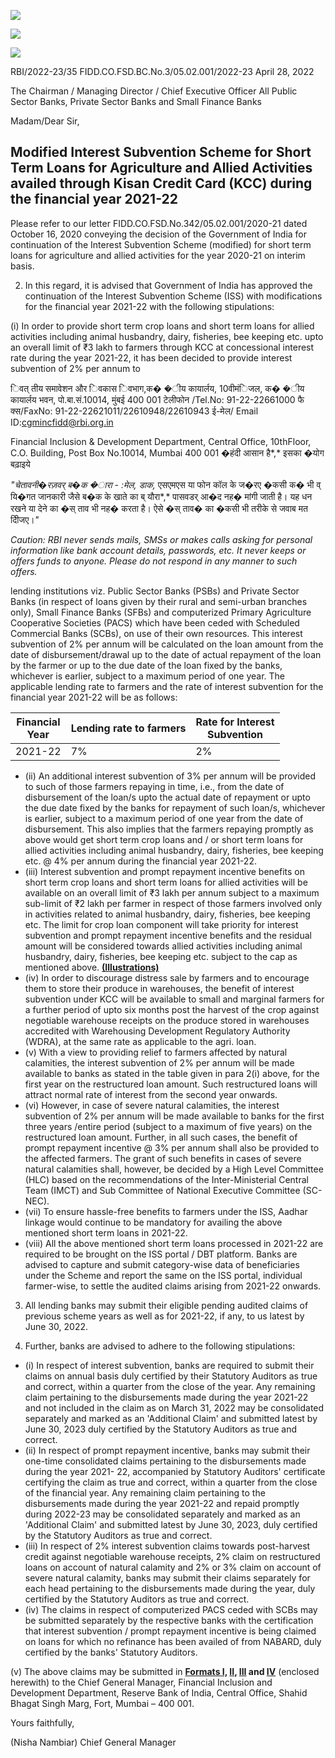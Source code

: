 ![](_page_0_Picture_0.jpeg)

![](_page_0_Picture_1.jpeg)

![](_page_0_Picture_3.jpeg)

RBI/2022-23/35 FIDD.CO.FSD.BC.No.3/05.02.001/2022-23 April 28, 2022

The Chairman / Managing Director / Chief Executive Officer All Public Sector Banks, Private Sector Banks and Small Finance Banks

Madam/Dear Sir,

## **Modified Interest Subvention Scheme for Short Term Loans for Agriculture and Allied Activities availed through Kisan Credit Card (KCC) during the financial year 2021-22**

Please refer to our letter FIDD.CO.FSD.No.342/05.02.001/2020-21 dated October 16, 2020 conveying the decision of the Government of India for continuation of the Interest Subvention Scheme (modified) for short term loans for agriculture and allied activities for the year 2020-21 on interim basis.

2. In this regard, it is advised that Government of India has approved the continuation of the Interest Subvention Scheme (ISS) with modifications for the financial year 2021-22 with the following stipulations:

(i) In order to provide short term crop loans and short term loans for allied activities including animal husbandry, dairy, fisheries, bee keeping etc. upto an overall limit of ₹3 lakh to farmers through KCC at concessional interest rate during the year 2021-22, it has been decided to provide interest subvention of 2% per annum to

िवत् तीय समावेशन और िवकास िवभाग,क� �ीय कायार्लय, 10वीमंिजल, क� �ीय कायार्लय भवन, पो.बा.सं.10014, मुंबई 400 001 टेलीफोन /Tel.No: 91-22-22661000 फै क्स/FaxNo: 91-22-22621011/22610948/22610943 ई-मेल/ Email ID:cgmincfidd@rbi.org.in

Financial Inclusion & Development Department, Central Office, 10thFloor, C.O. Building, Post Box No.10014, Mumbai 400 001 �हंदी आसान है*,* इसका �योग बढ़ाइये

*"*चेतावनी�रज़वर् ब�क �ारा *- :*मेल*,* डाक*,* एसएमएस या फोन कॉल के ज�रए �कसी क� भी व् यि�गत जानकारी जैसे ब�क के खाते का ब् यौरा*,* पासवडर् आ�द नह� मांगी जाती है। यह धन रखने या देने का �स् ताव भी नह� करता है। ऐसे �स् ताव� का �कसी भी तरीके से जवाब मत दीिजए।*"*

*Caution: RBI never sends mails, SMSs or makes calls asking for personal information like bank account details, passwords, etc. It never keeps or offers funds to anyone. Please do not respond in any manner to such offers.*

lending institutions viz. Public Sector Banks (PSBs) and Private Sector Banks (in respect of loans given by their rural and semi-urban branches only), Small Finance Banks (SFBs) and computerized Primary Agriculture Cooperative Societies (PACS) which have been ceded with Scheduled Commercial Banks (SCBs), on use of their own resources. This interest subvention of 2% per annum will be calculated on the loan amount from the date of disbursement/drawal up to the date of actual repayment of the loan by the farmer or up to the due date of the loan fixed by the banks, whichever is earlier, subject to a maximum period of one year. The applicable lending rate to farmers and the rate of interest subvention for the financial year 2021-22 will be as follows:

| Financial<br>Year | Lending rate to farmers | Rate for Interest<br>Subvention |
|-------------------|-------------------------|---------------------------------|
| 2021-22           | 7%                      | 2%                              |

- (ii) An additional interest subvention of 3% per annum will be provided to such of those farmers repaying in time, i.e., from the date of disbursement of the loan/s upto the actual date of repayment or upto the due date fixed by the banks for repayment of such loan/s, whichever is earlier, subject to a maximum period of one year from the date of disbursement. This also implies that the farmers repaying promptly as above would get short term crop loans and / or short term loans for allied activities including animal husbandry, dairy, fisheries, bee keeping etc. @ 4% per annum during the financial year 2021-22.
- (iii) Interest subvention and prompt repayment incentive benefits on short term crop loans and short term loans for allied activities will be available on an overall limit of ₹3 lakh per annum subject to a maximum sub-limit of ₹2 lakh per farmer in respect of those farmers involved only in activities related to animal husbandry, dairy, fisheries, bee keeping etc. The limit for crop loan component will take priority for interest subvention and prompt repayment incentive benefits and the residual amount will be considered towards allied activities including animal husbandry, dairy, fisheries, bee keeping etc. subject to the cap as mentioned above. **[\(Illustrations\)](#page--1-0)**
- (iv) In order to discourage distress sale by farmers and to encourage them to store their produce in warehouses, the benefit of interest subvention under KCC will be available to small and marginal farmers for a further period of upto six months post the harvest of the crop against negotiable warehouse receipts on the produce stored in warehouses accredited with Warehousing Development Regulatory Authority (WDRA), at the same rate as applicable to the agri. loan.
- (v) With a view to providing relief to farmers affected by natural calamities, the interest subvention of 2% per annum will be made available to banks as stated in the table given in para 2(i) above, for the first year on the restructured loan amount. Such restructured loans will attract normal rate of interest from the second year onwards.
- (vi) However, in case of severe natural calamities, the interest subvention of 2% per annum will be made available to banks for the first three years /entire period (subject to a maximum of five years) on the restructured loan amount. Further, in all such cases, the benefit of prompt repayment incentive @ 3% per annum shall also be provided to the affected farmers. The grant of such benefits in cases of severe natural calamities shall, however, be decided by a High Level Committee (HLC) based on the recommendations of the Inter-Ministerial Central Team (IMCT) and Sub Committee of National Executive Committee (SC-NEC).
- (vii) To ensure hassle-free benefits to farmers under the ISS, Aadhar linkage would continue to be mandatory for availing the above mentioned short term loans in 2021-22.
- (viii) All the above mentioned short term loans processed in 2021-22 are required to be brought on the ISS portal / DBT platform. Banks are advised to capture and submit category-wise data of beneficiaries under the Scheme and report the same on the ISS portal, individual farmer-wise, to settle the audited claims arising from 2021-22 onwards.

3. All lending banks may submit their eligible pending audited claims of previous scheme years as well as for 2021-22, if any, to us latest by June 30, 2022.

4. Further, banks are advised to adhere to the following stipulations:

- (i) In respect of interest subvention, banks are required to submit their claims on annual basis duly certified by their Statutory Auditors as true and correct, within a quarter from the close of the year. Any remaining claim pertaining to the disbursements made during the year 2021-22 and not included in the claim as on March 31, 2022 may be consolidated separately and marked as an 'Additional Claim' and submitted latest by June 30, 2023 duly certified by the Statutory Auditors as true and correct.
- (ii) In respect of prompt repayment incentive, banks may submit their one-time consolidated claims pertaining to the disbursements made during the year 2021- 22, accompanied by Statutory Auditors' certificate certifying the claim as true and correct, within a quarter from the close of the financial year. Any remaining claim pertaining to the disbursements made during the year 2021-22 and repaid promptly during 2022-23 may be consolidated separately and marked as an 'Additional Claim' and submitted latest by June 30, 2023, duly certified by the Statutory Auditors as true and correct.
- (iii) In respect of 2% interest subvention claims towards post-harvest credit against negotiable warehouse receipts, 2% claim on restructured loans on account of natural calamity and 2% or 3% claim on account of severe natural calamity, banks may submit their claims separately for each head pertaining to the disbursements made during the year, duly certified by the Statutory Auditors as true and correct.
- (iv) The claims in respect of computerized PACS ceded with SCBs may be submitted separately by the respective banks with the certification that interest subvention / prompt repayment incentive is being claimed on loans for which no refinance has been availed of from NABARD, duly certified by the banks' Statutory Auditors.

(v) The above claims may be submitted in **[Formats I,](#page--1-0) [II,](#page--1-0) [III](#page--1-0) and [IV](#page--1-0)** (enclosed herewith) to the Chief General Manager, Financial Inclusion and Development Department, Reserve Bank of India, Central Office, Shahid Bhagat Singh Marg, Fort, Mumbai – 400 001.

Yours faithfully,

(Nisha Nambiar) Chief General Manager






